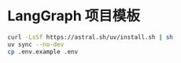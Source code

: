 # LangGraph 项目模板



```bash
curl -LsSf https://astral.sh/uv/install.sh | sh
uv sync --no-dev
cp .env.example .env
```